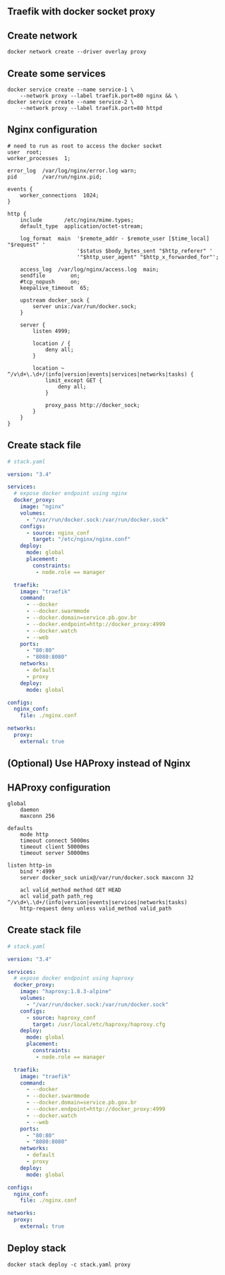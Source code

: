 ## Traefik with docker socket proxy

## Create network

    docker network create --driver overlay proxy

## Create some services

    docker service create --name service-1 \
        --network proxy --label traefik.port=80 nginx && \
    docker service create --name service-2 \
        --network proxy --label traefik.port=80 httpd

## Nginx configuration

```nginx
# need to run as root to access the docker socket
user  root;
worker_processes  1;

error_log  /var/log/nginx/error.log warn;
pid        /var/run/nginx.pid;

events {
    worker_connections  1024;
}

http {
    include       /etc/nginx/mime.types;
    default_type  application/octet-stream;

    log_format  main  '$remote_addr - $remote_user [$time_local] "$request" '
                      '$status $body_bytes_sent "$http_referer" '
                      '"$http_user_agent" "$http_x_forwarded_for"';

    access_log  /var/log/nginx/access.log  main;
    sendfile        on;
    #tcp_nopush     on;
    keepalive_timeout  65;

    upstream docker_sock {
        server unix:/var/run/docker.sock;
    }

    server {
        listen 4999;

        location / {
            deny all;
        }

        location ~ ^/v\d+\.\d+/(info|version|events|services|networks|tasks) {
            limit_except GET {
                deny all;
            }

            proxy_pass http://docker_sock;
        }
    }
}
```

## Create stack file

```yaml
# stack.yaml

version: "3.4"

services:
  # expose docker endpoint using nginx
  docker_proxy:
    image: "nginx"
    volumes:
      - "/var/run/docker.sock:/var/run/docker.sock"
    configs:
      - source: nginx_conf
        target: "/etc/nginx/nginx.conf"
    deploy:
      mode: global
      placement:
        constraints:
         - node.role == manager

  traefik:
    image: "traefik"
    command:
      - --docker
      - --docker.swarmmode
      - --docker.domain=service.pb.gov.br
      - --docker.endpoint=http://docker_proxy:4999
      - --docker.watch
      - --web
    ports:
      - "80:80"
      - "8080:8080"
    networks:
      - default
      - proxy
    deploy:
      mode: global

configs:
  nginx_conf:
    file: ./nginx.conf

networks:
  proxy:
    external: true
```

## (Optional) Use HAProxy instead of Nginx

## HAProxy configuration

```haproxy
global
    daemon
    maxconn 256

defaults
    mode http
    timeout connect 5000ms
    timeout client 50000ms
    timeout server 50000ms

listen http-in
    bind *:4999
    server docker_sock unix@/var/run/docker.sock maxconn 32

    acl valid_method method GET HEAD
    acl valid_path path_reg ^/v\d+\.\d+/(info|version|events|services|networks|tasks)
    http-request deny unless valid_method valid_path
```

## Create stack file

```yaml
# stack.yaml

version: "3.4"

services:
  # expose docker endpoint using haproxy
  docker_proxy:
    image: "haproxy:1.8.3-alpine"
    volumes:
      - "/var/run/docker.sock:/var/run/docker.sock"
    configs:
      - source: haproxy_conf
        target: /usr/local/etc/haproxy/haproxy.cfg
    deploy:
      mode: global
      placement:
        constraints:
         - node.role == manager

  traefik:
    image: "traefik"
    command:
      - --docker
      - --docker.swarmmode
      - --docker.domain=service.pb.gov.br
      - --docker.endpoint=http://docker_proxy:4999
      - --docker.watch
      - --web
    ports:
      - "80:80"
      - "8080:8080"
    networks:
      - default
      - proxy
    deploy:
      mode: global

configs:
  nginx_conf:
    file: ./nginx.conf

networks:
  proxy:
    external: true
```

## Deploy stack

    docker stack deploy -c stack.yaml proxy
